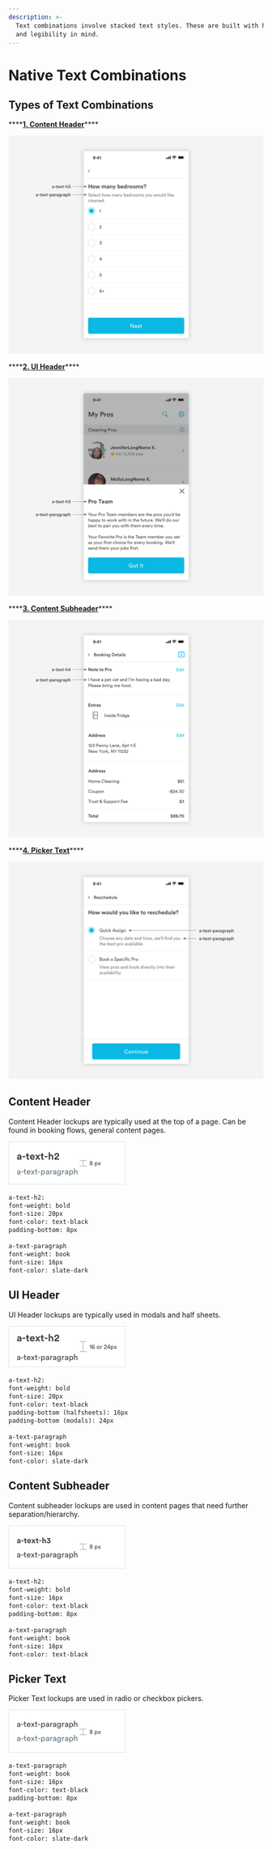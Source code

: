 ```yaml
---
description: >-
  Text combinations involve stacked text styles. These are built with hierarchy
  and legibility in mind.
---
```


# Native Text Combinations

## Types of Text Combinations

\*\*\*\*[**1. Content Header**](text-combinations.md#content-header)\*\*\*\*

![](../../.gitbook/assets/content-header.png)

\*\*\*\*[**2. UI Header**](text-combinations.md#ui-header)\*\*\*\*

![](../../.gitbook/assets/ui-content.png)

\*\*\*\*[**3. Content Subheader**](text-combinations.md#content-subheader)\*\*\*\*

![](../../.gitbook/assets/content-subheader.png)

\*\*\*\*[**4. Picker Text**](text-combinations.md#picker-text)\*\*\*\*

![](../../.gitbook/assets/picker-text.png)

## Content Header

Content Header lockups are typically used at the top of a page. Can be found in booking flows, general content pages.

![](../../.gitbook/assets/content-header-detail.png)

```
a-text-h2:
font-weight: bold
font-size: 20px
font-color: text-black
padding-bottom: 8px

a-text-paragraph
font-weight: book
font-size: 16px
font-color: slate-dark
```

## UI Header

UI Header lockups are typically used in modals and half sheets.

![](../../.gitbook/assets/ui-header-detail.png)

```text
a-text-h2:
font-weight: bold
font-size: 20px
font-color: text-black
padding-bottom (halfsheets): 16px
padding-bottom (modals): 24px

a-text-paragraph
font-weight: book
font-size: 16px
font-color: slate-dark
```

## Content Subheader

Content subheader lockups are used in content pages that need further separation/hierarchy. 

![](../../.gitbook/assets/content-subheader-detail.png)

```text
a-text-h2:
font-weight: bold
font-size: 16px
font-color: text-black
padding-bottom: 8px

a-text-paragraph
font-weight: book
font-size: 16px
font-color: text-black
```

## Picker Text

Picker Text lockups are used in radio or checkbox pickers.

![](../../.gitbook/assets/picker-detail.png)

```text
a-text-paragraph
font-weight: book
font-size: 16px
font-color: text-black
padding-bottom: 8px

a-text-paragraph
font-weight: book
font-size: 16px
font-color: slate-dark
```

